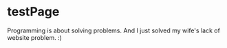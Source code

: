 # testPage

Programming is about solving problems. And I just solved my wife's lack of website problem. :)
